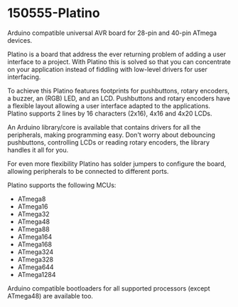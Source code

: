 # 150555-Platino
Arduino compatible universal AVR board for 28-pin and 40-pin ATmega devices.

Platino is a board that address the ever returning problem of adding a user interface to a project. With 
Platino this is solved so that you can concentrate on your application instead of fiddling with low-level
drivers for user interfacing.

To achieve this Platino features footprints for pushbuttons, rotary encoders, a buzzer, an (RGB) LED, and an
LCD. Pushbuttons and rotary encoders have a flexible layout allowing a user interface adapted to the applications.
Platino supports 2 lines by 16 characters (2x16), 4x16 and 4x20 LCDs.

An Arduino library/core is available that contains drivers for all the peripherals, making programming easy.
Don't worry about debouncing pushbuttons, controlling LCDs or reading rotary encoders, the library handles it all
for you.

For even more flexibility Platino has solder jumpers to configure the board, allowing peripherals to be connected
to different ports.

Platino supports the following MCUs:
- ATmega8
- ATmega16
- ATmega32
- ATmega48
- ATmega88
- ATmega164
- ATmega168
- ATmega324
- ATmega328
- ATmega644
- ATmega1284

Arduino compatible bootloaders for all supported processors (except ATmega48) are available too.
